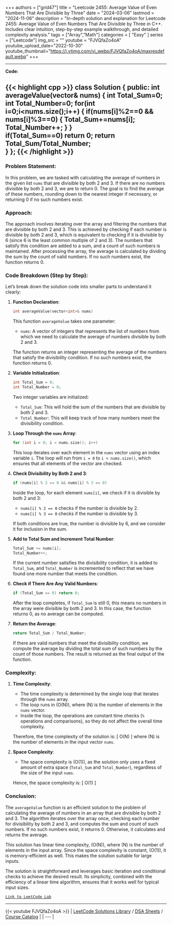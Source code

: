 
+++
authors = ["grid47"]
title = "Leetcode 2455: Average Value of Even Numbers That Are Divisible by Three"
date = "2024-03-06"
lastmod = "2024-11-06"
description = "In-depth solution and explanation for Leetcode 2455: Average Value of Even Numbers That Are Divisible by Three in C++. Includes clear intuition, step-by-step example walkthrough, and detailed complexity analysis."
tags = ["Array","Math"]
categories = [
    "Easy"
]
series = ["Leetcode"]
img_src = ""
youtube = "FJVQfaZo4oA"
youtube_upload_date="2022-10-30"
youtube_thumbnail="https://i.ytimg.com/vi_webp/FJVQfaZo4oA/maxresdefault.webp"
+++



---
**Code:**

{{< highlight cpp >}}
class Solution {
public:
    int averageValue(vector<int>& nums) 
    {
     int Total_Sum=0;
        int Total_Number=0;
        for(int i=0;i<nums.size();i++)
        {
            if(nums[i]%2==0 && nums[i]%3==0)
            {
                Total_Sum+=nums[i];
                Total_Number++;
            }
        }      
        if(Total_Sum==0) return 0;
        return Total_Sum/Total_Number;   
    }
};
{{< /highlight >}}
---

### Problem Statement:
In this problem, we are tasked with calculating the average of numbers in the given list `nums` that are divisible by both 2 and 3. If there are no numbers divisible by both 2 and 3, we are to return 0. The goal is to find the average of these numbers, rounding down to the nearest integer if necessary, or returning 0 if no such numbers exist.

### Approach:
The approach involves iterating over the array and filtering the numbers that are divisible by both 2 and 3. This is achieved by checking if each number is divisible by both 2 and 3, which is equivalent to checking if it is divisible by 6 (since 6 is the least common multiple of 2 and 3). The numbers that satisfy this condition are added to a sum, and a count of such numbers is maintained. After processing the array, the average is calculated by dividing the sum by the count of valid numbers. If no such numbers exist, the function returns 0.

### Code Breakdown (Step by Step):

Let’s break down the solution code into smaller parts to understand it clearly:

1. **Function Declaration**:
   ```cpp
   int averageValue(vector<int>& nums)
   ```
   This function `averageValue` takes one parameter:
   - `nums`: A vector of integers that represents the list of numbers from which we need to calculate the average of numbers divisible by both 2 and 3.
   
   The function returns an integer representing the average of the numbers that satisfy the divisibility condition. If no such numbers exist, the function returns 0.

2. **Variable Initialization**:
   ```cpp
   int Total_Sum = 0;
   int Total_Number = 0;
   ```
   Two integer variables are initialized:
   - `Total_Sum`: This will hold the sum of the numbers that are divisible by both 2 and 3.
   - `Total_Number`: This will keep track of how many numbers meet the divisibility condition.

3. **Loop Through the `nums` Array**:
   ```cpp
   for (int i = 0; i < nums.size(); i++)
   ```
   This loop iterates over each element in the `nums` vector using an index variable `i`. The loop will run from `i = 0` to `i < nums.size()`, which ensures that all elements of the vector are checked.

4. **Check Divisibility by Both 2 and 3**:
   ```cpp
   if (nums[i] % 2 == 0 && nums[i] % 3 == 0)
   ```
   Inside the loop, for each element `nums[i]`, we check if it is divisible by both 2 and 3:
   - `nums[i] % 2 == 0` checks if the number is divisible by 2.
   - `nums[i] % 3 == 0` checks if the number is divisible by 3.
   
   If both conditions are true, the number is divisible by 6, and we consider it for inclusion in the sum.

5. **Add to Total Sum and Increment Total Number**:
   ```cpp
   Total_Sum += nums[i];
   Total_Number++;
   ```
   If the current number satisfies the divisibility condition, it is added to `Total_Sum`, and `Total_Number` is incremented to reflect that we have found one more number that meets the condition.

6. **Check if There Are Any Valid Numbers**:
   ```cpp
   if (Total_Sum == 0) return 0;
   ```
   After the loop completes, if `Total_Sum` is still 0, this means no numbers in the array were divisible by both 2 and 3. In this case, the function returns 0, as no average can be computed.

7. **Return the Average**:
   ```cpp
   return Total_Sum / Total_Number;
   ```
   If there are valid numbers that meet the divisibility condition, we compute the average by dividing the total sum of such numbers by the count of those numbers. The result is returned as the final output of the function.

### Complexity:

1. **Time Complexity**:
   - The time complexity is determined by the single loop that iterates through the `nums` array.
   - The loop runs in \(O(N)\), where \(N\) is the number of elements in the `nums` vector.
   - Inside the loop, the operations are constant time checks (`%` operations and comparisons), so they do not affect the overall time complexity.
   
   Therefore, the time complexity of the solution is:
   \[
   O(N)
   \]
   where \(N\) is the number of elements in the input vector `nums`.

2. **Space Complexity**:
   - The space complexity is \(O(1)\), as the solution only uses a fixed amount of extra space (`Total_Sum` and `Total_Number`), regardless of the size of the input `nums`.
   
   Hence, the space complexity is:
   \[
   O(1)
   \]

### Conclusion:
The `averageValue` function is an efficient solution to the problem of calculating the average of numbers in an array that are divisible by both 2 and 3. The algorithm iterates over the array once, checking each number for divisibility by both 2 and 3, and computes the sum and count of such numbers. If no such numbers exist, it returns 0. Otherwise, it calculates and returns the average.

This solution has linear time complexity, \(O(N)\), where \(N\) is the number of elements in the input array. Since the space complexity is constant, \(O(1)\), it is memory-efficient as well. This makes the solution suitable for large inputs.

The solution is straightforward and leverages basic iteration and conditional checks to achieve the desired result. Its simplicity, combined with the efficiency of a linear time algorithm, ensures that it works well for typical input sizes.

[`Link to LeetCode Lab`](https://leetcode.com/problems/average-value-of-even-numbers-that-are-divisible-by-three/description/)

---
{{< youtube FJVQfaZo4oA >}}
| [LeetCode Solutions Library](https://grid47.xyz/leetcode/) / [DSA Sheets](https://grid47.xyz/sheets/) / [Course Catalog](https://grid47.xyz/courses/) |
| --- |
